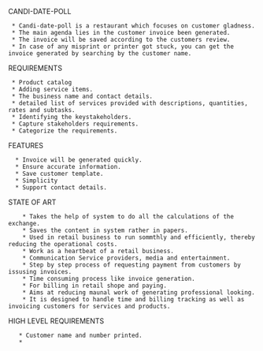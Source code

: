 CANDI-DATE-POLL

     * Candi-date-poll is a restaurant which focuses on customer gladness.
     * The main agenda lies in the customer invoice been generated.
     * The invoice will be saved according to the customers review.
     * In case of any misprint or printer got stuck, you can get the invoice generated by searching by the customer name.
    

 
 REQUIREMENTS
 
     * Product catalog
     * Adding service items.
     * The business name and contact details.
     * detailed list of services provided with descriptions, quantities, rates and subtasks.
     * Identifying the keystakeholders.
     * Capture stakeholders requirements.
     * Categorize the requirements.
     
     
 FEATURES
  
      * Invoice will be generated quickly.
      * Ensure accurate information.
      * Save customer template.
      * Simplicity
      * Support contact details.
      
      
 STATE OF ART
 
        * Takes the help of system to do all the calculations of the exchange.
        * Saves the content in system rather in papers.
        * Used in retail business to run sommthly and efficiently, thereby reducing the operational costs.
        * Work as a heartbeat of a retail business.
        * Communication Service providers, media and entertainment.
        * Step by step process of requesting payment from customers by issusing invoices.
        * Time consuming process like invoice generation.
        * For billing in retail shope and paying.
        * Aims at reducing maunal work of generating professional looking.
        * It is designed to handle time and billing tracking as well as invoicing customers for services and products.
        
        
 HIGH LEVEL REQUIREMENTS
 
       * Customer name and number printed.
       * 
        
        
        
 
        
       
     
